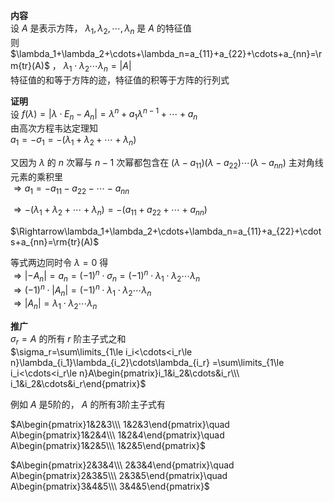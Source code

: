 **内容**  
设 $A$ 是表示方阵， $\lambda_1,\lambda_2,\cdots,\lambda_n$ 是 $A$ 的特征值  
则 $\lambda_1+\lambda_2+\cdots+\lambda_n=a_{11}+a_{22}+\cdots+a_{nn}=\rm{tr}(A)$ ， $\lambda_1\cdot\lambda_2\cdots\lambda_n=|A|$  
特征值的和等于方阵的迹，特征值的积等于方阵的行列式  
  
**证明**  
设 $f(\lambda)=|\lambda\cdot E_n-A_n|=\lambda^n+a_1\lambda^{n-1}+\cdots+a_n$  
由高次方程韦达定理知  
$a_1=-\sigma_1=-(\lambda_1+\lambda_2+\cdots+\lambda_n)$  
  
又因为 $\lambda$ 的 $n$ 次幂与 $n-1$ 次幂都包含在 $(\lambda-a_{11})(\lambda-a_{22})\cdots(\lambda-a_{nn})$ 主对角线元素的乘积里  
$\Rightarrow a_1=-a_{11}-a_{22}-\cdots-a_{nn}$  
  
$\Rightarrow-(\lambda_1+\lambda_2+\cdots+\lambda_n)=-(a_{11}+a_{22}+\cdots+a_{nn})$  
  
$\Rightarrow\lambda_1+\lambda_2+\cdots+\lambda_n=a_{11}+a_{22}+\cdots+a_{nn}=\rm{tr}(A)$  
  
等式两边同时令 $\lambda=0$ 得  
$\Rightarrow|-A_n|=a_n=(-1)^n\cdot\sigma_n=(-1)^n\cdot\lambda_1\cdot\lambda_2\cdots\lambda_n$  
$\Rightarrow(-1)^n\cdot|A_n|=(-1)^n\cdot\lambda_1\cdot\lambda_2\cdots\lambda_n$  
$\Rightarrow|A_n|=\lambda_1\cdot\lambda_2\cdots\lambda_n$  
  
**推广**  
$\sigma_r=A$ 的所有 $r$ 阶主子式之和  
$\sigma_r=\sum\limits_{1\le i_i<\cdots<i_r\le n}\lambda_{i_1}\lambda_{i_2}\cdots\lambda_{i_r}  
=\sum\limits_{1\le i_i<\cdots<i_r\le n}A\begin{pmatrix}i_1&i_2&\cdots&i_r\\\ i_1&i_2&\cdots&i_r\end{pmatrix}$  
  
例如 $A$ 是5阶的， $A$ 的所有3阶主子式有  
  
$A\begin{pmatrix}1&2&3\\\ 1&2&3\end{pmatrix}\quad A\begin{pmatrix}1&2&4\\\ 1&2&4\end{pmatrix}\quad A\begin{pmatrix}1&2&5\\\ 1&2&5\end{pmatrix}$  
  
$A\begin{pmatrix}2&3&4\\\ 2&3&4\end{pmatrix}\quad A\begin{pmatrix}2&3&5\\\ 2&3&5\end{pmatrix}\quad A\begin{pmatrix}3&4&5\\\ 3&4&5\end{pmatrix}$  
